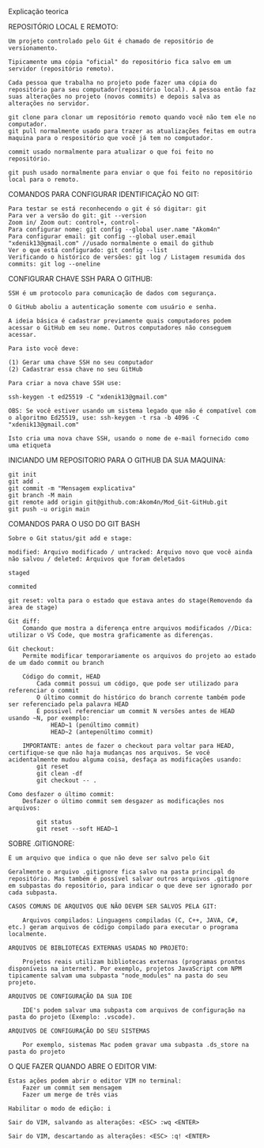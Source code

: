 Explicação teorica


REPOSITÓRIO LOCAL E REMOTO:

    Um projeto controlado pelo Git é chamado de repositório de versionamento.

    Tipicamente uma cópia "oficial" do repositório fica salvo em um servidor (repositório remoto).

    Cada pessoa que trabalha no projeto pode fazer uma cópia do repositório para seu computador(repositório local). A pessoa então faz suas alterações no projeto (novos commits) e depois salva as alterações no servidor.

    git clone para clonar um repositório remoto quando você não tem ele no computador.
    git pull normalmente usado para trazer as atualizações feitas em outra maquina para o respositório que você já tem no computador.

    commit usado normalmente para atualizar o que foi feito no repositório.

    git push usado normalmente para enviar o que foi feito no repositório local para o remoto.


COMANDOS PARA CONFIGURAR IDENTIFICAÇÃO NO GIT:

    Para testar se está reconhecendo o git é só digitar: git
    Para ver a versão do git: git --version
    Zoom in/ Zoom out: control+, control-
    Para configurar nome: git config --global user.name "Akom4n"
    Para configurar email: git config --global user.email "xdenik13@gmail.com" //usado normalmente o email do github
    Ver o que está configurado: git config --list
    Verificando o histórico de versões: git log / Listagem resumida dos commits: git log --oneline

    

CONFIGURAR CHAVE SSH PARA O GITHUB:

    SSH é um protocolo para comunicação de dados com segurança.

    O GitHub aboliu a autenticação somente com usuário e senha.

    A ideia básica é cadastrar previamente quais computadores podem acessar o GitHub em seu nome. Outros computadores não conseguem acessar.

    Para isto você deve:

    (1) Gerar uma chave SSH no seu computador
    (2) Cadastrar essa chave no seu GitHub

    Para criar a nova chave SSH use:

    ssh-keygen -t ed25519 -C "xdenik13@gmail.com"

    OBS: Se você estiver usando um sistema legado que não é compatível com o algoritmo Ed25519, use: ssh-keygen -t rsa -b 4096 -C "xdenik13@gmail.com"

    Isto cria uma nova chave SSH, usando o nome de e-mail fornecido como uma etiqueta

INICIANDO UM REPOSITORIO PARA O GITHUB DA SUA MAQUINA:

    git init
    git add .
    git commit -m "Mensagem explicativa"
    git branch -M main
    git remote add origin git@github.com:Akom4n/Mod_Git-GitHub.git
    git push -u origin main

COMANDOS PARA O USO DO GIT BASH

    Sobre o Git status/git add e stage:

    modified: Arquivo modificado / untracked: Arquivo novo que você ainda não salvou / deleted: Arquivos que foram deletados

    staged 

    commited

    git reset: volta para o estado que estava antes do stage(Removendo da area de stage)

    Git diff:
        Comando que mostra a diferença entre arquivos modificados //Dica: utilizar o VS Code, que mostra graficamente as diferenças. 
    
    Git checkout:
        Permite modificar temporariamente os arquivos do projeto ao estado de um dado commit ou branch

        Código do commit, HEAD
            Cada commit possui um código, que pode ser utilizado para referenciar o commit
            O último commit do histórico do branch corrente também pode ser referenciado pela palavra HEAD
            É possivel referenciar um commit N versões antes de HEAD usando ~N, por exemplo:
                HEAD~1 (penúltimo commit)
                HEAD~2 (antepenúltimo commit)
        
        IMPORTANTE: antes de fazer o checkout para voltar para HEAD, certifique-se que não haja mudanças nos arquivos. Se você acidentalmente mudou alguma coisa, desfaça as modificações usando:
            git reset
            git clean -df
            git checkout -- .

    Como desfazer o último commit:
        Desfazer o último commit sem desgazer as modificações nos arquivos:

            git status
            git reset --soft HEAD~1

SOBRE .GITIGNORE:

    É um arquivo que indica o que não deve ser salvo pelo Git

    Geralmente o arquivo .gitignore fica salvo na pasta principal do repositório. Mas também é possível salvar outros arquivos .gitignore em subpastas do repositório, para indicar o que deve ser ignorado por cada subpasta.

    CASOS COMUNS DE ARQUIVOS QUE NÃO DEVEM SER SALVOS PELA GIT:

        Arquivos compilados: Linguagens compiladas (C, C++, JAVA, C#, etc.) geram arquivos de código compilado para executar o programa localmente.

    ARQUIVOS DE BIBLIOTECAS EXTERNAS USADAS NO PROJETO:
       
        Projetos reais utilizam bibliotecas externas (programas prontos disponíveis na internet). Por exemplo, projetos JavaScript com NPM tipicamente salvam uma subpasta "node_modules" na pasta do seu projeto.
    
    ARQUIVOS DE CONFIGURAÇÃO DA SUA IDE

        IDE's podem salvar uma subpasta com arquivos de configuração na pasta do projeto (Exemplo: .vscode).

    ARQUIVOS DE CONFIGURAÇÃO DO SEU SISTEMAS

        Por exemplo, sistemas Mac podem gravar uma subpasta .ds_store na pasta do projeto

O QUE FAZER QUANDO ABRE O EDITOR VIM:

    Estas ações podem abrir o editor VIM no terminal:
        Fazer um commit sem mensagem 
        Fazer um merge de três vias

    Habilitar o modo de edição: i

    Sair do VIM, salvando as alterações: <ESC> :wq <ENTER>

    Sair do VIM, descartando as alterações: <ESC> :q! <ENTER>

    

